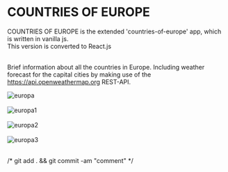 <h1>COUNTRIES OF EUROPE</h1>

COUNTRIES OF EUROPE is the extended 'countries-of-europe' app, which is written in vanilla js.<br>
This version is converted to React.js<br><br>

Brief information about all the countries in Europe.
Including weather forecast for the capital cities by making use of the https://api.openweathermap.org REST-API.

![europa](https://user-images.githubusercontent.com/38325801/146386499-f52f55e7-cb04-48ee-a5cc-43091a80dffa.png)<br><br>
![europa1](https://user-images.githubusercontent.com/38325801/146386888-2c0e7406-1fac-464f-a961-57b72597e83a.png)<br><br>
![europa2](https://user-images.githubusercontent.com/38325801/146541508-29cec3c5-6b5d-4ba0-9576-26a1ffa97503.png)<br><br>
![europa3](https://user-images.githubusercontent.com/38325801/146385056-2363127e-5438-4afe-b5c2-a776bc5cccb2.png)<br><br>



/* git add . && git commit -am "comment" */
